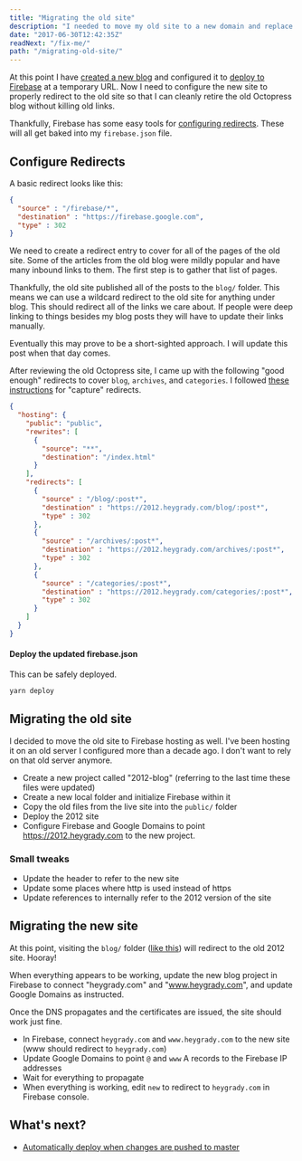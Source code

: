 ```yaml
---
title: "Migrating the old site"
description: "I needed to move my old site to a new domain and replace it with my new blog."
date: "2017-06-30T12:42:35Z"
readNext: "/fix-me/"
path: "/migrating-old-site/"
---
```


At this point I have [created a new blog](/new-blog) and configured it to [deploy to Firebase](/first-launch) at a temporary URL. Now I need to configure the new site to properly redirect to the old site so that I can cleanly retire the old Octopress blog without killing old links.

Thankfully, Firebase has some easy tools for [configuring redirects](https://firebase.google.com/docs/hosting/url-redirects-rewrites). These will all get baked into my `firebase.json` file.

## Configure Redirects
A basic redirect looks like this:

```json
{
  "source" : "/firebase/*",
  "destination" : "https://firebase.google.com",
  "type" : 302
}
```

We need to create a redirect entry to cover for all of the pages of the old site. Some of the articles from the old blog were mildly popular and have many inbound links to them. The first step is to gather that list of pages.

Thankfully, the old site published all of the posts to the `blog/` folder. This means we can use a wildcard redirect to the old site for anything under blog. This should redirect all of the links we care about. If people were deep linking to things besides my blog posts they will have to update their links manually.

Eventually this may prove to be a short-sighted approach. I will update this post when that day comes.

After reviewing the old Octopress site, I came up with the following "good enough" redirects to cover `blog`, `archives`, and `categories`. I followed [these instructions](https://firebase.google.com/docs/hosting/full-config#redirects) for "capture" redirects.

```json
{
  "hosting": {
    "public": "public",
    "rewrites": [
      {
        "source": "**",
        "destination": "/index.html"
      }
    ],
    "redirects": [
      {
        "source" : "/blog/:post*",
        "destination" : "https://2012.heygrady.com/blog/:post*",
        "type" : 302
      },
      {
        "source" : "/archives/:post*",
        "destination" : "https://2012.heygrady.com/archives/:post*",
        "type" : 302
      },
      {
        "source" : "/categories/:post*",
        "destination" : "https://2012.heygrady.com/categories/:post*",
        "type" : 302
      }
    ]
  }
}
```

#### Deploy the updated firebase.json
This can be safely deployed.

```bash
yarn deploy
```

## Migrating the old site
I decided to move the old site to Firebase hosting as well. I've been hosting it on an old server I configured more than a decade ago. I don't want to rely on that old server anymore.

- Create a new project called "2012-blog" (referring to the last time these files were updated)
- Create a new local folder and initialize Firebase within it
- Copy the old files from the live site into the `public/` folder
- Deploy the 2012 site
- Configure Firebase and Google Domains to point https://2012.heygrady.com to the new project.

### Small tweaks
- Update the header to refer to the new site
- Update some places where http is used instead of https
- Update references to internally refer to the 2012 version of the site

## Migrating the new site
At this point, visiting the `blog/` folder ([like this](https://new.heygrady.com/blog/2012/07/03/state-of-browsers-july-2012/)) will redirect to the old 2012 site. Hooray!

When everything appears to be working, update the new blog project in Firebase to connect "heygrady.com" and "www.heygrady.com", and update Google Domains as instructed.

Once the DNS propagates and the certificates are issued, the site should work just fine.

- In Firebase, connect `heygrady.com` and `www.heygrady.com` to the new site (www should redirect to `heygrady.com`)
- Update Google Domains to point `@` and `www` A records to the Firebase IP addresses
- Wait for everything to propagate
- When everything is working, edit `new` to redirect to `heygrady.com` in Firebase console.

## What's next?
- [Automatically deploy when changes are pushed to master](/deploying-travis/)
